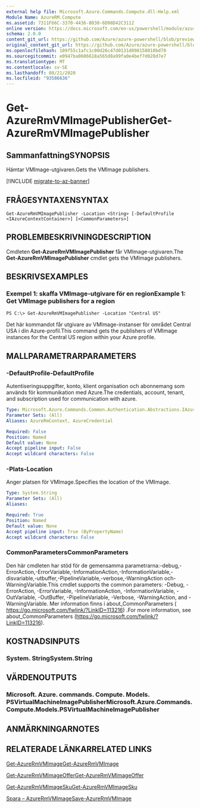 ```yaml
---
external help file: Microsoft.Azure.Commands.Compute.dll-Help.xml
Module Name: AzureRM.Compute
ms.assetid: 7311F66C-3370-4436-8030-6D98D42C3112
online version: https://docs.microsoft.com/en-us/powershell/module/azurerm.compute/get-azurermvmimagepublisher
schema: 2.0.0
content_git_url: https://github.com/Azure/azure-powershell/blob/preview/src/ResourceManager/Compute/Commands.Compute/help/Get-AzureRmVMImagePublisher.md
original_content_git_url: https://github.com/Azure/azure-powershell/blob/preview/src/ResourceManager/Compute/Commands.Compute/help/Get-AzureRmVMImagePublisher.md
ms.openlocfilehash: 109f55c1afc1c00d26c47d0131d098158010bd70
ms.sourcegitcommit: e0947ba0606618a565d8a99fa0e4bef7d028d7e7
ms.translationtype: MT
ms.contentlocale: sv-SE
ms.lasthandoff: 08/21/2020
ms.locfileid: "93586636"
---
```

# <span data-ttu-id="51f3d-101">Get-AzureRmVMImagePublisher</span><span class="sxs-lookup"><span data-stu-id="51f3d-101">Get-AzureRmVMImagePublisher</span></span>

## <span data-ttu-id="51f3d-102">Sammanfattning</span><span class="sxs-lookup"><span data-stu-id="51f3d-102">SYNOPSIS</span></span>
<span data-ttu-id="51f3d-103">Hämtar VMImage-utgivaren.</span><span class="sxs-lookup"><span data-stu-id="51f3d-103">Gets the VMImage publishers.</span></span>

[!INCLUDE [migrate-to-az-banner](../../includes/migrate-to-az-banner.md)]

## <span data-ttu-id="51f3d-104">FRÅGESYNTAXEN</span><span class="sxs-lookup"><span data-stu-id="51f3d-104">SYNTAX</span></span>

```
Get-AzureRmVMImagePublisher -Location <String> [-DefaultProfile <IAzureContextContainer>] [<CommonParameters>]
```

## <span data-ttu-id="51f3d-105">PROBLEMBESKRIVNING</span><span class="sxs-lookup"><span data-stu-id="51f3d-105">DESCRIPTION</span></span>
<span data-ttu-id="51f3d-106">Cmdleten **Get-AzureRmVMImagePublisher** får VMImage-utgivaren.</span><span class="sxs-lookup"><span data-stu-id="51f3d-106">The **Get-AzureRmVMImagePublisher** cmdlet gets the VMImage publishers.</span></span>

## <span data-ttu-id="51f3d-107">BESKRIVS</span><span class="sxs-lookup"><span data-stu-id="51f3d-107">EXAMPLES</span></span>

### <span data-ttu-id="51f3d-108">Exempel 1: skaffa VMImage-utgivare för en region</span><span class="sxs-lookup"><span data-stu-id="51f3d-108">Example 1: Get VMImage publishers for a region</span></span>
```
PS C:\> Get-AzureRmVMImagePublisher -Location "Central US"
```

<span data-ttu-id="51f3d-109">Det här kommandot får utgivare av VMImage-instanser för området Central USA i din Azure-profil.</span><span class="sxs-lookup"><span data-stu-id="51f3d-109">This command gets the publishers of VMImage instances for the Central US region within your Azure profile.</span></span>

## <span data-ttu-id="51f3d-110">MALLPARAMETRAR</span><span class="sxs-lookup"><span data-stu-id="51f3d-110">PARAMETERS</span></span>

### <span data-ttu-id="51f3d-111">-DefaultProfile</span><span class="sxs-lookup"><span data-stu-id="51f3d-111">-DefaultProfile</span></span>
<span data-ttu-id="51f3d-112">Autentiseringsuppgifter, konto, klient organisation och abonnemang som används för kommunikation med Azure.</span><span class="sxs-lookup"><span data-stu-id="51f3d-112">The credentials, account, tenant, and subscription used for communication with azure.</span></span>

```yaml
Type: Microsoft.Azure.Commands.Common.Authentication.Abstractions.IAzureContextContainer
Parameter Sets: (All)
Aliases: AzureRmContext, AzureCredential

Required: False
Position: Named
Default value: None
Accept pipeline input: False
Accept wildcard characters: False
```

### <span data-ttu-id="51f3d-113">-Plats</span><span class="sxs-lookup"><span data-stu-id="51f3d-113">-Location</span></span>
<span data-ttu-id="51f3d-114">Anger platsen för VMImage.</span><span class="sxs-lookup"><span data-stu-id="51f3d-114">Specifies the location of the VMImage.</span></span>

```yaml
Type: System.String
Parameter Sets: (All)
Aliases:

Required: True
Position: Named
Default value: None
Accept pipeline input: True (ByPropertyName)
Accept wildcard characters: False
```

### <span data-ttu-id="51f3d-115">CommonParameters</span><span class="sxs-lookup"><span data-stu-id="51f3d-115">CommonParameters</span></span>
<span data-ttu-id="51f3d-116">Den här cmdleten har stöd för de gemensamma parametrarna:-debug,-ErrorAction,-ErrorVariable,-InformationAction,-InformationVariable,-disvariable,-utbuffer,-PipelineVariable,-verbose,-WarningAction och-WarningVariable.</span><span class="sxs-lookup"><span data-stu-id="51f3d-116">This cmdlet supports the common parameters: -Debug, -ErrorAction, -ErrorVariable, -InformationAction, -InformationVariable, -OutVariable, -OutBuffer, -PipelineVariable, -Verbose, -WarningAction, and -WarningVariable.</span></span> <span data-ttu-id="51f3d-117">Mer information finns i about_CommonParameters ( https://go.microsoft.com/fwlink/?LinkID=113216) .</span><span class="sxs-lookup"><span data-stu-id="51f3d-117">For more information, see about_CommonParameters (https://go.microsoft.com/fwlink/?LinkID=113216).</span></span>

## <span data-ttu-id="51f3d-118">KOSTNADS</span><span class="sxs-lookup"><span data-stu-id="51f3d-118">INPUTS</span></span>

### <span data-ttu-id="51f3d-119">System. String</span><span class="sxs-lookup"><span data-stu-id="51f3d-119">System.String</span></span>

## <span data-ttu-id="51f3d-120">VÄRDEN</span><span class="sxs-lookup"><span data-stu-id="51f3d-120">OUTPUTS</span></span>

### <span data-ttu-id="51f3d-121">Microsoft. Azure. commands. Compute. Models. PSVirtualMachineImagePublisher</span><span class="sxs-lookup"><span data-stu-id="51f3d-121">Microsoft.Azure.Commands.Compute.Models.PSVirtualMachineImagePublisher</span></span>

## <span data-ttu-id="51f3d-122">ANMÄRKNINGAR</span><span class="sxs-lookup"><span data-stu-id="51f3d-122">NOTES</span></span>

## <span data-ttu-id="51f3d-123">RELATERADE LÄNKAR</span><span class="sxs-lookup"><span data-stu-id="51f3d-123">RELATED LINKS</span></span>

[<span data-ttu-id="51f3d-124">Get-AzureRmVMImage</span><span class="sxs-lookup"><span data-stu-id="51f3d-124">Get-AzureRmVMImage</span></span>](./Get-AzureRmVMImage.md)

[<span data-ttu-id="51f3d-125">Get-AzureRmVMImageOffer</span><span class="sxs-lookup"><span data-stu-id="51f3d-125">Get-AzureRmVMImageOffer</span></span>](./Get-AzureRmVMImageOffer.md)

[<span data-ttu-id="51f3d-126">Get-AzureRmVMImageSku</span><span class="sxs-lookup"><span data-stu-id="51f3d-126">Get-AzureRmVMImageSku</span></span>](./Get-AzureRmVMImageSku.md)

[<span data-ttu-id="51f3d-127">Spara – AzureRmVMImage</span><span class="sxs-lookup"><span data-stu-id="51f3d-127">Save-AzureRmVMImage</span></span>](./Save-AzureRmVMImage.md)



